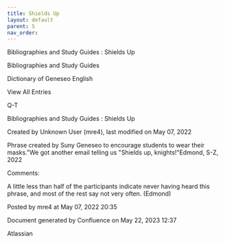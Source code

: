 ```yaml
---
title: Shields Up
layout: default
parent: S
nav_order:
---
```


Bibliographies and Study Guides : Shields Up

Bibliographies and Study Guides

Dictionary of Geneseo English

View All Entries

Q-T

Bibliographies and Study Guides : Shields Up

Created by  Unknown User (mre4), last modified on May 07, 2022

Phrase created by Suny Geneseo to encourage students to wear their masks.&quot;We got another email telling us &quot;Shields up, knights!&quot;Edmond, S-Z, 2022

Comments:

A little less than half of the participants indicate never having heard this phrase, and most of the rest say not very often. (Edmond)

Posted by mre4 at May 07, 2022 20:35

Document generated by Confluence on May 22, 2023 12:37

Atlassian
